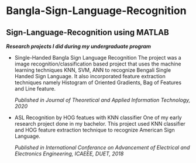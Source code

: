 # Bangla-Sign-Language-Recognition
## Sign-Language-Recognition using MATLAB
___Research projects I did during my undergraduate program___

* Single-Handed Bangla Sign Language Recognition
The project was a image recognition/classification based project that uses the machine learning techniques KNN, SVM, ANN to recognize Bengali Single Handed Sign Language. It also incorporated feature extraction techniques namely Histogram of Oriented Gradients, Bag of Features and Line feature.

  *Published in Journal of Theoretical and Applied Information Technology, 2020*


* ASL Recognition by HOG featues with KNN classifier
One of my early research project done in my bachelor. This project used KNN classifier and HOG feature extraction technique to recognize American Sign Language.

  *Published in International Conferance on Advancement of Electrical and Electronics Engineering, ICAEEE, DUET, 2018*
